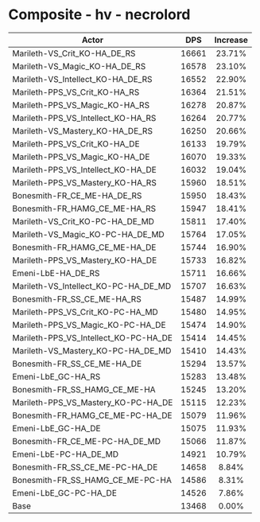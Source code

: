 # Composite - hv - necrolord
| Actor | DPS | Increase |
|---|:---:|:---:|
|Marileth-VS_Crit_KO-HA_DE_RS|16661|23.71%|
|Marileth-VS_Magic_KO-HA_DE_RS|16578|23.10%|
|Marileth-VS_Intellect_KO-HA_DE_RS|16552|22.90%|
|Marileth-PPS_VS_Crit_KO-HA_RS|16364|21.51%|
|Marileth-PPS_VS_Magic_KO-HA_RS|16278|20.87%|
|Marileth-PPS_VS_Intellect_KO-HA_RS|16264|20.77%|
|Marileth-VS_Mastery_KO-HA_DE_RS|16250|20.66%|
|Marileth-PPS_VS_Crit_KO-HA_DE|16133|19.79%|
|Marileth-PPS_VS_Magic_KO-HA_DE|16070|19.33%|
|Marileth-PPS_VS_Intellect_KO-HA_DE|16032|19.04%|
|Marileth-PPS_VS_Mastery_KO-HA_RS|15960|18.51%|
|Bonesmith-FR_CE_ME-HA_DE_RS|15950|18.43%|
|Bonesmith-FR_HAMG_CE_ME-HA_RS|15947|18.41%|
|Marileth-VS_Crit_KO-PC-HA_DE_MD|15811|17.40%|
|Marileth-VS_Magic_KO-PC-HA_DE_MD|15764|17.05%|
|Bonesmith-FR_HAMG_CE_ME-HA_DE|15744|16.90%|
|Marileth-PPS_VS_Mastery_KO-HA_DE|15733|16.82%|
|Emeni-LbE-HA_DE_RS|15711|16.66%|
|Marileth-VS_Intellect_KO-PC-HA_DE_MD|15707|16.63%|
|Bonesmith-FR_SS_CE_ME-HA_RS|15487|14.99%|
|Marileth-PPS_VS_Crit_KO-PC-HA_MD|15480|14.95%|
|Marileth-PPS_VS_Magic_KO-PC-HA_DE|15474|14.90%|
|Marileth-PPS_VS_Intellect_KO-PC-HA_DE|15414|14.45%|
|Marileth-VS_Mastery_KO-PC-HA_DE_MD|15410|14.43%|
|Bonesmith-FR_SS_CE_ME-HA_DE|15294|13.57%|
|Emeni-LbE_GC-HA_RS|15283|13.48%|
|Bonesmith-FR_SS_HAMG_CE_ME-HA|15245|13.20%|
|Marileth-PPS_VS_Mastery_KO-PC-HA_DE|15115|12.23%|
|Bonesmith-FR_HAMG_CE_ME-PC-HA_DE|15079|11.96%|
|Emeni-LbE_GC-HA_DE|15075|11.93%|
|Bonesmith-FR_CE_ME-PC-HA_DE_MD|15066|11.87%|
|Emeni-LbE-PC-HA_DE_MD|14921|10.79%|
|Bonesmith-FR_SS_CE_ME-PC-HA_DE|14658|8.84%|
|Bonesmith-FR_SS_HAMG_CE_ME-PC-HA|14586|8.31%|
|Emeni-LbE_GC-PC-HA_DE|14526|7.86%|
|Base|13468|0.00%|
